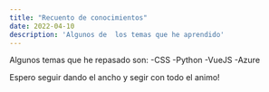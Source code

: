 ```yaml
---
title: "Recuento de conocimientos"
date: 2022-04-10
description: 'Algunos de  los temas que he aprendido'
---
```


Algunos temas que he repasado son:
-CSS
-Python
-VueJS
-Azure

Espero seguir dando el ancho y segir con todo el animo!
